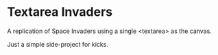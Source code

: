 # Textarea Invaders

A replication of Space Invaders using a single &lt;textarea&gt; as the canvas.

Just a simple side-project for kicks.